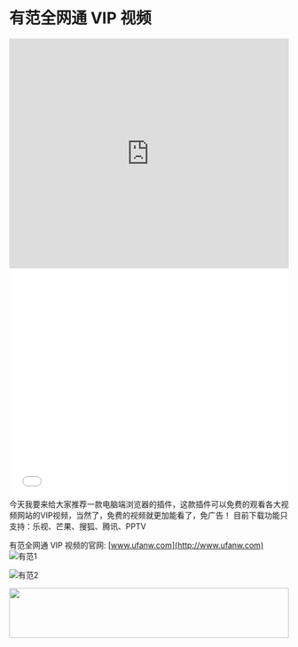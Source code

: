 # 有范全网通 VIP 视频

<iframe width="100%" height="415" src="https://www.youtube.com/embed/gCtgl7LhRMk" frameborder="0" allow="autoplay; encrypted-media" allowfullscreen></iframe>
<iframe width="100%" height="415" src="//player.bilibili.com/player.html?aid=22352071&cid=37017328&page=1" scrolling="no" border="0" frameborder="no" framespacing="0" allowfullscreen="true"> </iframe>
今天我要来给大家推荐一款电脑端浏览器的插件，这款插件可以免费的观看各大视频网站的VIP视频，当然了，免费的视频就更加能看了，免广告！
目前下载功能只支持：乐视、芒果、搜狐、腾讯、PPTV

有范全网通 VIP 视频的官网: [www.ufanw.com](http://www.ufanw.com)
![有范1](https://i.imgur.com/ld92HtY.png)

![有范2](https://i.imgur.com/8kuG8qB.png)

<a href="https://www.vultr.com/?ref=8948199-8H"><img src="https://www.vultr.com/media/banner_1.png" width="100%" height="90" /></a>
